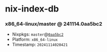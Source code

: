 # nix-index-db
### x86_64-linux/master @ 241114.0aa5bc2
- Nixpkgs: `master`@[`0aa5bc2`](https://github.com/NixOS/nixpkgs/commit/0aa5bc261b176693d4b3da84d5a10fd15a72a845)
- Platform: `x86_64-linux`
- Timestamp: `20241114020421`
